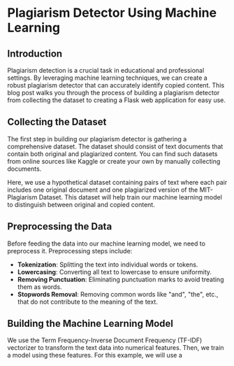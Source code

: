 # Plagiarism Detector Using Machine Learning

## Introduction

Plagiarism detection is a crucial task in educational and professional settings. By leveraging machine learning techniques, we can create a robust plagiarism detector that can accurately identify copied content. This blog post walks you through the process of building a plagiarism detector from collecting the dataset to creating a Flask web application for easy use.

## Collecting the Dataset

The first step in building our plagiarism detector is gathering a comprehensive dataset. The dataset should consist of text documents that contain both original and plagiarized content. You can find such datasets from online sources like Kaggle or create your own by manually collecting documents.

Here, we use a hypothetical dataset containing pairs of text where each pair includes one original document and one plagiarized version of the MIT-Plagiarism Dataset. This dataset will help train our machine learning model to distinguish between original and copied content.

## Preprocessing the Data

Before feeding the data into our machine learning model, we need to preprocess it. Preprocessing steps include:

- **Tokenization**: Splitting the text into individual words or tokens.
- **Lowercasing**: Converting all text to lowercase to ensure uniformity.
- **Removing Punctuation**: Eliminating punctuation marks to avoid treating them as words.
- **Stopwords Removal**: Removing common words like "and", "the", etc., that do not contribute to the meaning of the text.

## Building the Machine Learning Model

We use the Term Frequency-Inverse Document Frequency (TF-IDF) vectorizer to transform the text data into numerical features. Then, we train a model using these features. For this example, we will use a
